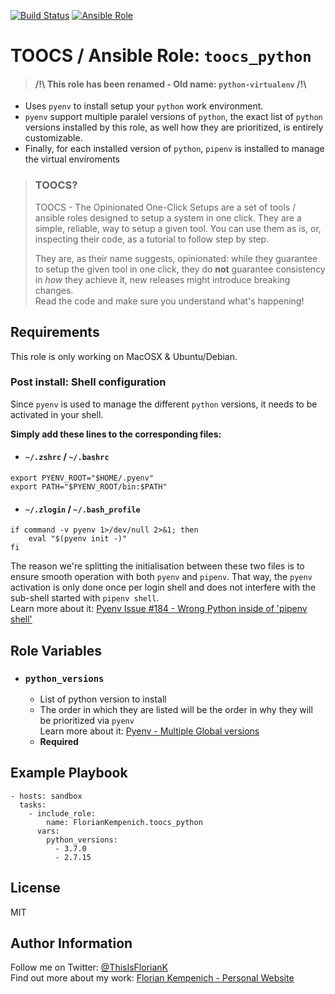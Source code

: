 [![Build Status](https://travis-ci.org/FlorianKempenich/TOOCS-python.svg?branch=master)](https://travis-ci.org/FlorianKempenich/TOOCS-python) [![Ansible Role](https://img.shields.io/ansible/role/36099.svg)](https://galaxy.ansible.com/FlorianKempenich/toocs_python)


# TOOCS / Ansible Role: `toocs_python`
> #### /!\ This role has been renamed - Old name: `python-virtualenv` /!\

* Uses `pyenv` to install setup your `python` work environment.
* `pyenv` support multiple paralel versions of `python`, the exact list of `python` versions installed by this role, as well how they are prioritized, is entirely customizable.
* Finally, for each installed version of `python`, `pipenv` is installed to manage the virtual enviroments

> ### TOOCS?
> TOOCS - The Opinionated One-Click Setups are a set of tools / ansible roles designed to setup a system in one click. They are a simple, reliable, way to setup a given tool. You can use them as is, or, inspecting their code, as a tutorial to follow step by step.
>
> They are, as their name suggests, opinionated: while they guarantee to setup the given tool in one click, they do **not** guarantee consistency in _how_ they achieve it, new releases might introduce breaking changes.  
> Read the code and make sure you understand what's happening!

## Requirements
This role is only working on MacOSX & Ubuntu/Debian.

### Post install: Shell configuration
Since `pyenv` is used to manage the different `python` versions, it needs to be activated in your shell.

**Simply add these lines to the corresponding files:**

* #### `~/.zshrc` / `~/.bashrc`
```
export PYENV_ROOT="$HOME/.pyenv"
export PATH="$PYENV_ROOT/bin:$PATH"
```
* #### `~/.zlogin` / `~/.bash_profile`
```
if command -v pyenv 1>/dev/null 2>&1; then
    eval "$(pyenv init -)"
fi
```

The reason we're splitting the initialisation between these two files is to ensure smooth operation with both `pyenv` and `pipenv`. That way, the `pyenv` activation is only done once per login shell and does not interfere with the sub-shell started with `pipenv shell`.  
Learn more about it: [Pyenv Issue #184 - Wrong Python inside of 'pipenv shell'](https://github.com/pypa/pipenv/issues/184#issuecomment-424411432)


## Role Variables
* ### `python_versions`
  * List of python version to install
  * The order in which they are listed will be the order in why they will be prioritized via `pyenv`  
    Learn more about it: [Pyenv - Multiple Global versions](https://github.com/pyenv/pyenv/blob/master/COMMANDS.md#pyenv-global-advanced)
  * **Required**

## Example Playbook
```
- hosts: sandbox
  tasks:
    - include_role:
        name: FlorianKempenich.toocs_python
      vars:
        python_versions:
          - 3.7.0
          - 2.7.15
```

## License
MIT

## Author Information
Follow me on Twitter: [@ThisIsFlorianK](https://twitter.com/ThisIsFlorianK)  
Find out more about my work: [Florian Kempenich - Personal Website](https://floriankempenich.com)
